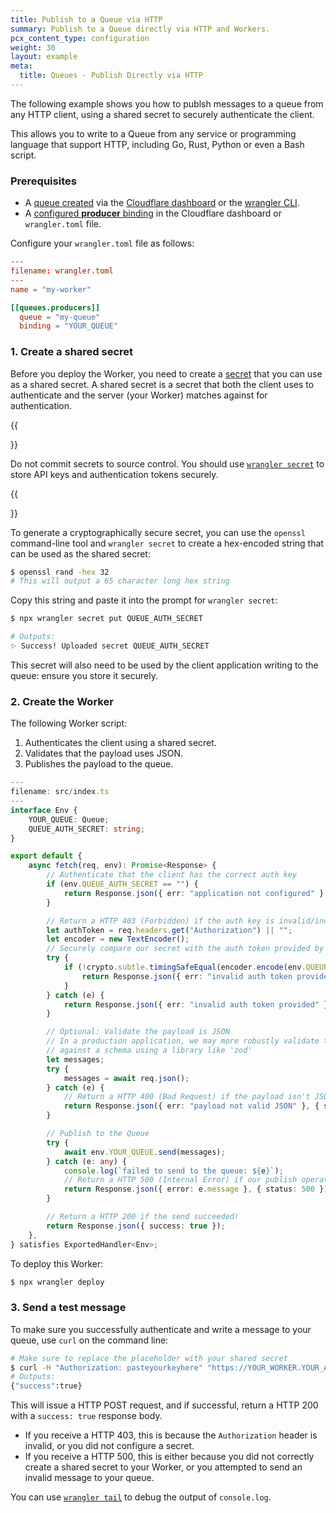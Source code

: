 ```yaml
---
title: Publish to a Queue via HTTP
summary: Publish to a Queue directly via HTTP and Workers.
pcx_content_type: configuration
weight: 30
layout: example
meta:
  title: Queues - Publish Directly via HTTP
---
```


The following example shows you how to publsh messages to a queue from any HTTP client, using a shared secret to securely authenticate the client.

This allows you to write to a Queue from any service or programming language that support HTTP, including Go, Rust, Python or even a Bash script.

### Prerequisites

- A [queue created](/queues/get-started/#3-create-a-queue) via the [Cloudflare dashboard](https://dash.cloudflare.com) or the [wrangler CLI](/workers/wrangler/install-and-update/).
- A [configured **producer** binding](/queues/reference/configuration/#producer) in the Cloudflare dashboard or `wrangler.toml` file.

Configure your `wrangler.toml` file as follows:

```toml
---
filename: wrangler.toml
---
name = "my-worker"

[[queues.producers]]
  queue = "my-queue"
  binding = "YOUR_QUEUE"

```

### 1. Create a shared secret

Before you deploy the Worker, you need to create a [secret](/workers/configuration/secrets/) that you can use as a shared secret. A shared secret is a secret that both the client uses to authenticate and the server (your Worker) matches against for authentication.

{{<Aside type="warning">}}

Do not commit secrets to source control. You should use [`wrangler secret`](/workers/configuration/secrets/) to store API keys and authentication tokens securely.

{{</Aside>}}

To generate a cryptographically secure secret, you can use the `openssl` command-line tool and `wrangler secret` to create a hex-encoded string that can be used as the shared secret:

```sh
$ openssl rand -hex 32
# This will output a 65 character long hex string
```

Copy this string and paste it into the prompt for `wrangler secret`:

```sh
$ npx wrangler secret put QUEUE_AUTH_SECRET

# Outputs:
✨ Success! Uploaded secret QUEUE_AUTH_SECRET
```

This secret will also need to be used by the client application writing to the queue: ensure you store it securely.

### 2. Create the Worker

The following Worker script:

1. Authenticates the client using a shared secret.
2. Validates that the payload uses JSON.
3. Publishes the payload to the queue.

```ts
---
filename: src/index.ts
---
interface Env {
	YOUR_QUEUE: Queue;
	QUEUE_AUTH_SECRET: string;
}

export default {
	async fetch(req, env): Promise<Response> {
		// Authenticate that the client has the correct auth key
		if (env.QUEUE_AUTH_SECRET == "") {
			return Response.json({ err: "application not configured" }, { status: 500 });
		}

		// Return a HTTP 403 (Forbidden) if the auth key is invalid/incorrect/misconfigured
		let authToken = req.headers.get("Authorization") || "";
		let encoder = new TextEncoder();
		// Securely compare our secret with the auth token provided by the client
		try {
			if (!crypto.subtle.timingSafeEqual(encoder.encode(env.QUEUE_AUTH_SECRET), encoder.encode(authToken))) {
				return Response.json({ err: "invalid auth token provided" }, { status: 403 });
			}
		} catch (e) {
			return Response.json({ err: "invalid auth token provided" }, { status: 403 });
		}

		// Optional: Validate the payload is JSON
		// In a production application, we may more robustly validate the payload
		// against a schema using a library like 'zod'
		let messages;
		try {
			messages = await req.json();
		} catch (e) {
			// Return a HTTP 400 (Bad Request) if the payload isn't JSON
			return Response.json({ err: "payload not valid JSON" }, { status: 500 });
		}

		// Publish to the Queue
		try {
			await env.YOUR_QUEUE.send(messages);
		} catch (e: any) {
			console.log(`failed to send to the queue: ${e}`);
			// Return a HTTP 500 (Internal Error) if our publish operation fails
			return Response.json({ error: e.message }, { status: 500 });
		}

		// Return a HTTP 200 if the send succeeded!
		return Response.json({ success: true });
	},
} satisfies ExportedHandler<Env>;
```

To deploy this Worker:

```sh
$ npx wrangler deploy
```

### 3. Send a test message

To make sure you successfully authenticate and write a message to your queue, use `curl` on the command line:

```sh
# Make sure to replace the placeholder with your shared secret
$ curl -H "Authorization: pasteyourkeyhere" "https://YOUR_WORKER.YOUR_ACCOUNT.workers.dev" --data '{"messages": [{"msg":"hello world"}]}'
# Outputs:
{"success":true}
```

This will issue a HTTP POST request, and if successful, return a HTTP 200 with a `success: true` response body.

- If you receive a HTTP 403, this is because the `Authorization` header is invalid, or you did not configure a secret.
- If you receive a HTTP 500, this is either because you did not correctly create a shared secret to your Worker, or you attempted to send an invalid message to your queue.

You can use [`wrangler tail`](/workers/observability/logging/real-time-logs/) to debug the output of `console.log`.
